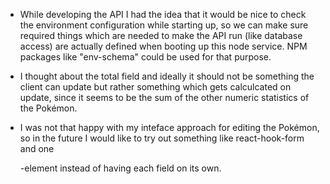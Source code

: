 - While developing the API I had the idea that it would be nice to check the environment configuration while starting up, so we can make sure required things which are needed to make the API run (like database access) are actually defined when booting up this node service. NPM packages like "env-schema" could be used for that purpose.

- I thought about the total field and ideally it should not be something the client can update but rather something which gets calculcated on update, since it seems to be the sum of the other numeric statistics of the Pokémon.

- I was not that happy with my inteface approach for editing the Pokémon, so in the future I would like to try out something like react-hook-form and one <form>-element instead of having each field on its own.
